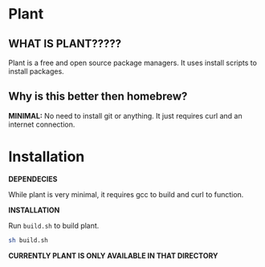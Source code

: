 # Plant


## WHAT IS PLANT?????

Plant is a free and open source package managers. It uses install scripts to install packages.

## Why is this better then homebrew?

**MINIMAL:** No need to install git or anything. It just requires curl and an internet connection.

# Installation

**DEPENDECIES**

While plant is very minimal, it requires gcc to build and curl to function.

**INSTALLATION**

Run ```build.sh``` to build plant.

```bash
sh build.sh
```

**CURRENTLY PLANT IS ONLY AVAILABLE IN THAT DIRECTORY**
